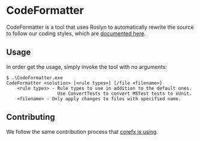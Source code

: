 # CodeFormatter

CodeFormatter is a tool that uses Roslyn to automatically rewrite the source to
follow our coding styles, which are [documented here][corefx-coding-style].

[corefx-coding-style]: https://github.com/dotnet/corefx/wiki/Contributing#c-coding-style

## Usage

In order get the usage, simply invoke the tool with no arguments:

```
$ .\CodeFormatter.exe
CodeFormatter <solution> [<rule types>] [/file <filename>]
    <rule types> - Rule types to use in addition to the default ones.
                   Use ConvertTests to convert MSTest tests to xUnit.
    <filename> - Only apply changes to files with specified name.
```

## Contributing

We follow the same contribution process that [corefx is using][corefx-contributing].

[corefx-contributing]: https://github.com/dotnet/corefx/wiki/Contributing